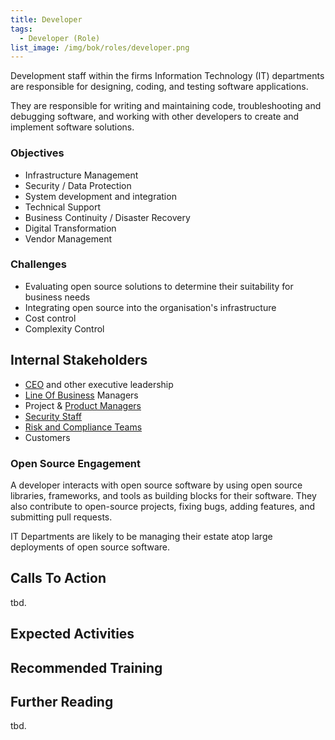 ```yaml
---
title: Developer
tags: 
  - Developer (Role)
list_image: /img/bok/roles/developer.png
---
```


<BoxOut title="IT Department / Developers" image="/img/bok/roles/developer.png">

Development staff within the firms Information Technology (IT) departments are responsible for designing, coding, and testing software applications. 

They are responsible for writing and maintaining code, troubleshooting and debugging software, and working with other developers to create and implement software solutions.

### Objectives

- Infrastructure Management
- Security / Data Protection
- System development and integration
- Technical Support
- Business Continuity / Disaster Recovery
- Digital Transformation
- Vendor Management

### Challenges

- Evaluating open source solutions to determine their suitability for business needs
- Integrating open source into the organisation's infrastructure
- Cost control
- Complexity Control

## Internal Stakeholders

 - [CEO](CEO) and other executive leadership
 - [Line Of Business](Line-of-Business) Managers
 - Project & [Product Managers](Product-Manager)
 - [Security Staff](Security-Expert)
 - [Risk and Compliance Teams](Compliance)
 - Customers

### Open Source Engagement

A developer interacts with open source software by using open source libraries, frameworks, and tools as building blocks for their software. They also contribute to open-source projects, fixing bugs, adding features, and submitting pull requests.

IT Departments are likely to be managing their estate atop large deployments of open source software.  

</BoxOut>

## Calls To Action

tbd.

## Expected Activities

<BokTagList tag="Developer (Role)" filter="Activities" />

## Recommended Training

<BokTagList tag="Developer (Role)" filter="Training" />


## Further Reading

tbd.